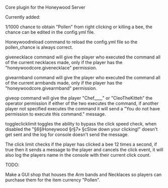 Core plugin for the Honeywood Server

Currently added:
  
  1/1000 chance to obtain "Pollen" from right clicking or killing a bee, the chance can be edited in the config.yml file.
  
  Honeywoodreload command to reload the config.yml file so the pollen_chance is always correct.
  
  givenecklace command will give the player who executed the command all of the current necklaces made, only if the player has the "honeywoodcore.givenecklace" permission.
  
  givearmband command will give the player who executed the command all of the current armbands made, only if the player has the "honeywoodcore.givearmband" permission.
  
  giveop command will give the player "Chef____" or "CleoTheKitteh" the operator permission if either of the two executes the command, if another player not specified executes the command it will send a "You do not have permission to execute this command." message.
  
  toggleclicklimit toggles the ability to bypass the click speed check, when disabled the "§6§lHoneywood §r§7» §cSlow down your clicking!" doesn't get sent and the log for console doesn't send the message.
  
  The click limit checks if the player has clicked a bee 12 times a second, if true then it sends a message to the player and cancels the click event, it will also log the players name in the console with their current click count.
  
TODO:
  
  Make a GUI shop that houses the Arm bands and Necklaces so players can purchase them for the item currency "Pollen".
  
  
